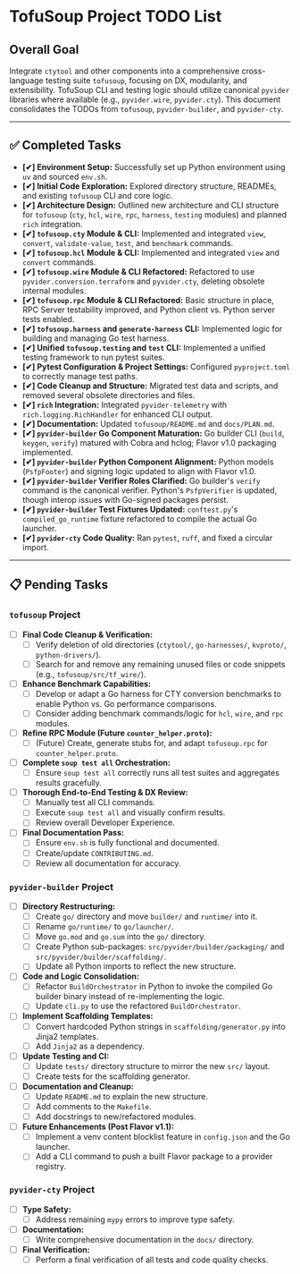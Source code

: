 # TofuSoup Project TODO List

## Overall Goal
Integrate `ctytool` and other components into a comprehensive cross-language testing suite `tofusoup`, focusing on DX, modularity, and extensibility. TofuSoup CLI and testing logic should utilize canonical `pyvider` libraries where available (e.g., `pyvider.wire`, `pyvider.cty`). This document consolidates the TODOs from `tofusoup`, `pyvider-builder`, and `pyvider-cty`.

---

## ✅ **Completed Tasks**

- **[✔] Environment Setup:** Successfully set up Python environment using `uv` and sourced `env.sh`.
- **[✔] Initial Code Exploration:** Explored directory structure, READMEs, and existing `tofusoup` CLI and core logic.
- **[✔] Architecture Design:** Outlined new architecture and CLI structure for `tofusoup` (`cty`, `hcl`, `wire`, `rpc`, `harness`, `testing` modules) and planned `rich` integration.
- **[✔] `tofusoup.cty` Module & CLI:** Implemented and integrated `view`, `convert`, `validate-value`, `test`, and `benchmark` commands.
- **[✔] `tofusoup.hcl` Module & CLI:** Implemented and integrated `view` and `convert` commands.
- **[✔] `tofusoup.wire` Module & CLI Refactored:** Refactored to use `pyvider.conversion.terraform` and `pyvider.cty`, deleting obsolete internal modules.
- **[✔] `tofusoup.rpc` Module & CLI Refactored:** Basic structure in place, RPC Server testability improved, and Python client vs. Python server tests enabled.
- **[✔] `tofusoup.harness` and `generate-harness` CLI:** Implemented logic for building and managing Go test harness.
- **[✔] Unified `tofusoup.testing` and `test` CLI:** Implemented a unified testing framework to run pytest suites.
- **[✔] Pytest Configuration & Project Settings:** Configured `pyproject.toml` to correctly manage test paths.
- **[✔] Code Cleanup and Structure:** Migrated test data and scripts, and removed several obsolete directories and files.
- **[✔] `rich` Integration:** Integrated `pyvider-telemetry` with `rich.logging.RichHandler` for enhanced CLI output.
- **[✔] Documentation:** Updated `tofusoup/README.md` and `docs/PLAN.md`.
- **[✔] `pyvider-builder` Go Component Maturation:** Go builder CLI (`build`, `keygen`, `verify`) matured with Cobra and hclog; Flavor v1.0 packaging implemented.
- **[✔] `pyvider-builder` Python Component Alignment:** Python models (`PsfpFooter`) and signing logic updated to align with Flavor v1.0.
- **[✔] `pyvider-builder` Verifier Roles Clarified:** Go builder's `verify` command is the canonical verifier. Python's `PsfpVerifier` is updated, though interop issues with Go-signed packages persist.
- **[✔] `pyvider-builder` Test Fixtures Updated:** `conftest.py`'s `compiled_go_runtime` fixture refactored to compile the actual Go launcher.
- **[✔] `pyvider-cty` Code Quality:** Ran `pytest`, `ruff`, and fixed a circular import.

---

## 📋 **Pending Tasks**

### **`tofusoup` Project**

-   [ ] **Final Code Cleanup & Verification:**
    -   [ ] Verify deletion of old directories (`ctytool/`, `go-harnesses/`, `kvproto/`, `python-drivers/`).
    -   [ ] Search for and remove any remaining unused files or code snippets (e.g., `tofusoup/src/tf_wire/`).
-   [ ] **Enhance Benchmark Capabilities:**
    -   [ ] Develop or adapt a Go harness for CTY conversion benchmarks to enable Python vs. Go performance comparisons.
    -   [ ] Consider adding benchmark commands/logic for `hcl`, `wire`, and `rpc` modules.
-   [ ] **Refine RPC Module (Future `counter_helper.proto`):**
    -   [ ] (Future) Create, generate stubs for, and adapt `tofusoup.rpc` for `counter_helper.proto`.
-   [ ] **Complete `soup test all` Orchestration:**
    -   [ ] Ensure `soup test all` correctly runs all test suites and aggregates results gracefully.
-   [ ] **Thorough End-to-End Testing & DX Review:**
    -   [ ] Manually test all CLI commands.
    -   [ ] Execute `soup test all` and visually confirm results.
    -   [ ] Review overall Developer Experience.
-   [ ] **Final Documentation Pass:**
    -   [ ] Ensure `env.sh` is fully functional and documented.
    -   [ ] Create/update `CONTRIBUTING.md`.
    -   [ ] Review all documentation for accuracy.

### **`pyvider-builder` Project**

-   [ ] **Directory Restructuring:**
    -   [ ] Create `go/` directory and move `builder/` and `runtime/` into it.
    -   [ ] Rename `go/runtime/` to `go/launcher/`.
    -   [ ] Move `go.mod` and `go.sum` into the `go/` directory.
    -   [ ] Create Python sub-packages: `src/pyvider/builder/packaging/` and `src/pyvider/builder/scaffolding/`.
    -   [ ] Update all Python imports to reflect the new structure.
-   [ ] **Code and Logic Consolidation:**
    -   [ ] Refactor `BuildOrchestrator` in Python to invoke the compiled Go builder binary instead of re-implementing the logic.
    -   [ ] Update `cli.py` to use the refactored `BuildOrchestrator`.
-   [ ] **Implement Scaffolding Templates:**
    -   [ ] Convert hardcoded Python strings in `scaffolding/generator.py` into Jinja2 templates.
    -   [ ] Add `Jinja2` as a dependency.
-   [ ] **Update Testing and CI:**
    -   [ ] Update `tests/` directory structure to mirror the new `src/` layout.
    -   [ ] Create tests for the scaffolding generator.
-   [ ] **Documentation and Cleanup:**
    -   [ ] Update `README.md` to explain the new structure.
    -   [ ] Add comments to the `Makefile`.
    -   [ ] Add docstrings to new/refactored modules.
-   [ ] **Future Enhancements (Post Flavor v1.1):**
    -   [ ] Implement a venv content blocklist feature in `config.json` and the Go launcher.
    -   [ ] Add a CLI command to push a built Flavor package to a provider registry.

### **`pyvider-cty` Project**

-   [ ] **Type Safety:**
    -   [ ] Address remaining `mypy` errors to improve type safety.
-   [ ] **Documentation:**
    -   [ ] Write comprehensive documentation in the `docs/` directory.
-   [ ] **Final Verification:**
    -   [ ] Perform a final verification of all tests and code quality checks.
